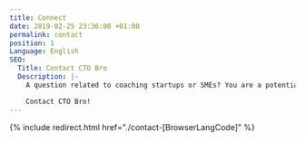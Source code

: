 ```yaml
---
title: Connect
date: 2019-02-25 23:36:00 +01:00
permalink: contact
position: 1
Language: English
SEO:
  Title: Contact CTO Bro
  Description: |-
    A question related to coaching startups or SMEs? You are a potential partner? A customer?

    Contact CTO Bro!
---
```


{% include redirect.html href="./contact-[BrowserLangCode]" %}

